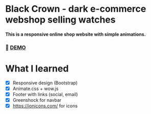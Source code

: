 # Black Crown - dark e-commerce webshop selling watches
#### This is a responsive online shop website with simple animations.

### :rocket: [DEMO]()

# What I learned

 * [x] Responsive design (Bootstrap)
 * [x] Animate.css + wow.js 
 * [x] Footer with links (social, email)
 * [x] Greenshock for navbar 
 * [x] https://ionicons.com/ for icons
